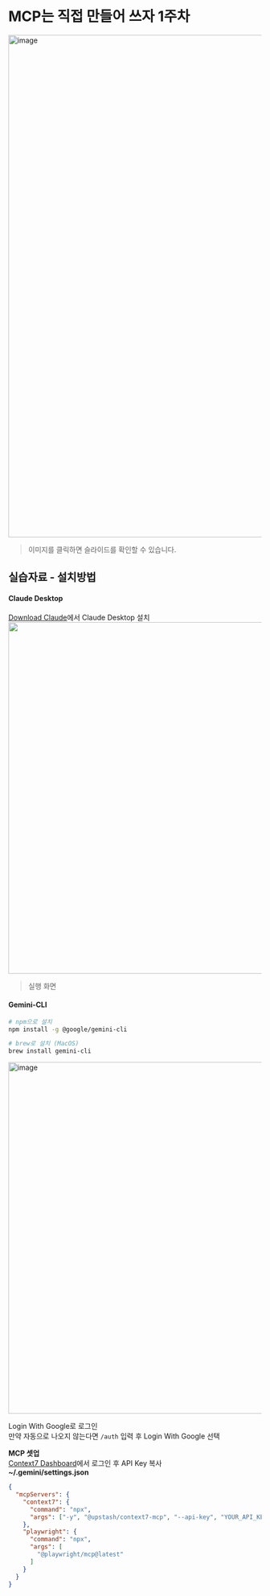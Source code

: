 # MCP는 직접 만들어 쓰자 1주차
[<img width="1000" alt="image" src="https://github.com/user-attachments/assets/d28b070c-785a-45d8-a682-35774e5d784c" />
](https://ddboqkob.gensparkspace.com/)  
> 이미지를 클릭하면 슬라이드를 확인할 수 있습니다.

## 실습자료 - 설치방법
#### Claude Desktop
[Download Claude](https://claude.ai/download)에서 Claude Desktop 설치  
<img src="https://github.com/user-attachments/assets/e41b4c1c-f284-4ac0-bbc7-ca914759f78a" width="700" />  
> 실행 화면

#### Gemini-CLI
```bash
# npm으로 설치
npm install -g @google/gemini-cli

# brew로 설치 (MacOS)
brew install gemini-cli
```
<img width="700" alt="image" src="https://github.com/user-attachments/assets/b3474159-0107-4cc2-815a-e5a80aeebfc6" />  

Login With Google로 로그인  
만약 자동으로 나오지 않는다면 `/auth` 입력 후 Login With Google 선택

**MCP 셋업**  
[Context7 Dashboard](https://context7.com/dashboard)에서 로그인 후 API Key 복사  
**~/.gemini/settings.json**
```json
{
  "mcpServers": {
    "context7": {
      "command": "npx",
      "args": ["-y", "@upstash/context7-mcp", "--api-key", "YOUR_API_KEY"]
    },
    "playwright": {
      "command": "npx",
      "args": [
        "@playwright/mcp@latest"
      ]
    }
  }
}
```

